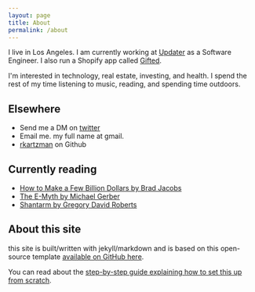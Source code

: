 ```yaml
---
layout: page
title: About
permalink: /about
---
```


I live in Los Angeles. I am currently working at [Updater](https://updater.com/) as a Software Engineer. I also run a Shopify app called [Gifted](https://apps.shopify.com/gifted-1). 

I'm interested in technology, real estate, investing, and health. I spend the rest of my time listening to music, reading, and spending time outdoors. 

## Elsewhere

- Send me a DM on [twitter](twitter.com/remykartz)
- Email me. my full name at gmail. 
- [rkartzman](https:github.com/rkartzman) on Github



## Currently reading

 - [How to Make a Few Billion Dollars by Brad Jacobs](https://www.amazon.com/How-Make-Few-Billion-Dollars/dp/B0CHTQP25T) 
 - [The E-Myth by Michael Gerber ](https://www.amazon.com/Myth-Revisited-Small-Businesses-About/dp/0887307280)
 - [Shantarm by Gregory David Roberts](https://www.amazon.com/Shantaram-Novel-Gregory-David-Roberts/dp/0312330537/ref=tmm_pap_swatch_0?_encoding=UTF8&dib_tag=se&dib=eyJ2IjoiMSJ9.NfZdG5gG829ZKHz95VWDj3lxWsRNrqRycGKfC25Okg3AmCdOl8vMMTDbU15rdqfur7o5TfuAwsrDDCS1I5gZKhVhXVNMqrPa6vmOMik-QwzRMznKKwNOvFieOAHzAoeTVzDwN2HphK_LmbAFTPbzVt4G9WHLdoHH0M6YBWDZ81pAQbuTin7WiNUEgLimVKjNX21wCoLmNVfWWDMRsyK1wgO205qSDtIRcFZ77HUH45Y.oWPApU2LsK9oX_rEy-vCjSOgypxaYWY4mdq049RSOD4&qid=1707860049&sr=1-1)



## About this site

this site is built/written with jekyll/markdown and is based on this open-source template [available on GitHub here](https://github.com/maximevaillancourt/digital-garden-jekyll-template).

You can read about the [step-by-step guide explaining how to set this up from scratch](https://maximevaillancourt.com/blog/setting-up-your-own-digital-garden-with-jekyll).